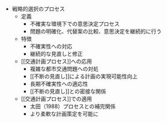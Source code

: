 - 戦略的選択のプロセス
	- 定義
		- 不確実な環境下での意思決定プロセス
		- 問題の明確化、代替案の比較、意思決定を継続的に行う
	- 特徴
		- 不確実性への対応
		- 継続的な見直しと修正
	- [[交通計画プロセス]]への応用
		- 複雑な都市交通問題への対処
		- [[不断の見直し]]による計画の実現可能性向上
		- 長期不確実性への適応性
		- [[不断の見直し]]との密接な関係
	- [[交通計画プロセス]]での適用
		- 太田（1988）プロセスとの補完関係
		- より柔軟な計画策定を可能に

